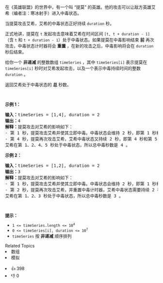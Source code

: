 <p>在《英雄联盟》的世界中，有一个叫 “提莫” 的英雄。他的攻击可以让敌方英雄艾希（编者注：寒冰射手）进入中毒状态。</p>

<p>当提莫攻击艾希，艾希的中毒状态正好持续&nbsp;<code>duration</code> 秒。</p>

<p>正式地讲，提莫在 <code>t</code> 发起攻击意味着艾希在时间区间 <code>[t, t + duration - 1]</code>（含 <code>t</code> 和 <code>t + duration - 1</code>）处于中毒状态。如果提莫在中毒影响结束 <strong>前</strong> 再次攻击，中毒状态计时器将会 <strong>重置</strong> ，在新的攻击之后，中毒影响将会在 <code>duration</code> 秒后结束。</p>

<p>给你一个 <strong>非递减</strong> 的整数数组 <code>timeSeries</code> ，其中 <code>timeSeries[i]</code> 表示提莫在 <code>timeSeries[i]</code> 秒时对艾希发起攻击，以及一个表示中毒持续时间的整数 <code>duration</code> 。</p>

<p>返回艾希处于中毒状态的 <strong>总</strong> 秒数。</p>
&nbsp;

<p><strong>示例 1：</strong></p>

<pre>
<strong>输入：</strong>timeSeries = [1,4], duration = 2
<strong>输出：</strong>4
<strong>解释：</strong>提莫攻击对艾希的影响如下：
- 第 1 秒，提莫攻击艾希并使其立即中毒。中毒状态会维持 2 秒，即第 1 秒和第 2 秒。
- 第 4 秒，提莫再次攻击艾希，艾希中毒状态又持续 2 秒，即第 4 秒和第 5 秒。
艾希在第 1、2、4、5 秒处于中毒状态，所以总中毒秒数是 4 。</pre>

<p><strong>示例 2：</strong></p>

<pre>
<strong>输入：</strong>timeSeries = [1,2], duration = 2
<strong>输出：</strong>3
<strong>解释：</strong>提莫攻击对艾希的影响如下：
- 第 1 秒，提莫攻击艾希并使其立即中毒。中毒状态会维持 2 秒，即第 1 秒和第 2 秒。
- 第 2 秒，提莫再次攻击艾希，并重置中毒计时器，艾希中毒状态需要持续 2 秒，即第 2 秒和第 3 秒。
艾希在第 1、2、3 秒处于中毒状态，所以总中毒秒数是 3 。
</pre>

<p>&nbsp;</p>

<p><strong>提示：</strong></p>

<ul>
	<li><code>1 &lt;= timeSeries.length &lt;= 10<sup>4</sup></code></li>
	<li><code>0 &lt;= timeSeries[i], duration &lt;= 10<sup>7</sup></code></li>
	<li><code>timeSeries</code> 按 <strong>非递减</strong> 顺序排列</li>
</ul>
<div><div>Related Topics</div><div><li>数组</li><li>模拟</li></div></div><br><div><li>👍 398</li><li>👎 0</li></div>